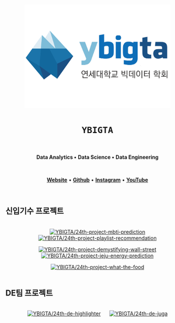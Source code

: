 <div align="center">

<img src="/profile/logo.png" alt="ybigta-logo" width="400" />

# `YBIGTA`
<br />

**Data Analytics •**
**Data Science •**
**Data Engineering**

<br />

[**Website**](https://ybigta.org) •
[**Github**](https://www.github.com/YBIGTA) •
[**Instagram**](https://instagram.com/yonsei_ybigta) •
[**YouTube**](https://www.youtube.com/@ybigta7189)

<br />
</div>

## 신입기수 프로젝트
<div align="center">
<br />

<a href="https://github.com/YBIGTA/24th-project-mbti-prediction">
<img src="https://github-readme-stats.vercel.app/api/pin/?username=YBIGTA&repo=24th-project-mbti-prediction&show_owner=true&theme=transparent" alt="YBIGTA/24th-project-mbti-prediction" width="45%" hspace="2%" /></a>

<a href="https://github.com/YBIGTA/24th-project-playlist-recommendation">
<img src="https://github-readme-stats.vercel.app/api/pin/?username=YBIGTA&repo=24th-project-playlist-recommendation&show_owner=true&theme=transparent" alt="YBIGTA/24th-project-playlist-recommendation" width="45%" hspace="2%" /></a>

<p></p>

<a href="https://github.com/YBIGTA/24th-project-demystifying-wall-street">
<img src="https://github-readme-stats.vercel.app/api/pin/?username=YBIGTA&repo=24th-project-demystifying-wall-street&show_owner=true&theme=transparent" alt="YBIGTA/24th-project-demystifying-wall-street" width="45%" hspace="2%" /></a>

<a href="https://github.com/YBIGTA/24th-project-jeju-energy-prediction">
<img src="https://github-readme-stats.vercel.app/api/pin/?username=YBIGTA&repo=24th-project-jeju-energy-prediction&show_owner=true&theme=transparent" alt="YBIGTA/24th-project-jeju-energy-prediction" width="45%" hspace="2%" /></a>

<p></p>

<a href="https://github.com/YBIGTA/24th-project-what-the-food">
<img src="https://github-readme-stats.vercel.app/api/pin/?username=YBIGTA&repo=24th-project-what-the-food&show_owner=true&theme=transparent" alt="YBIGTA/24th-project-what-the-food" width="45%" hspace="2%" /></a>

<img width="45%" hspace="2%" />

</div>

## DE팀 프로젝트
<div align="center">
<br />

<a href="https://github.com/YBIGTA/24th-de-highlighter">
<img src="https://github-readme-stats.vercel.app/api/pin/?username=YBIGTA&repo=24th-de-highlighter&show_owner=true&theme=transparent" alt="YBIGTA/24th-de-highlighter" width="45%" hspace="2%" /></a>

<a href="https://github.com/YBIGTA/24th-de-juga">
<img src="https://github-readme-stats.vercel.app/api/pin/?username=YBIGTA&repo=24th-de-juga&show_owner=true&theme=transparent" alt="YBIGTA/24th-de-juga" width="45%" hspace="2%" /></a>

</div>
